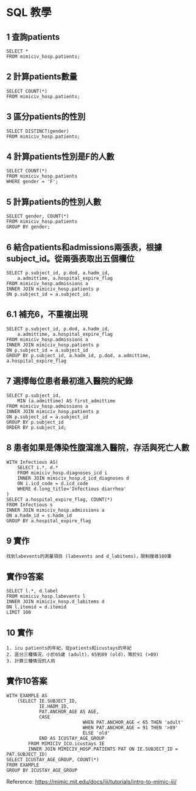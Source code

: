 # SQL 教學

## 1 查詢patients
```
SELECT *
FROM mimiciv_hosp.patients;
```

## 2 計算patients數量
```
SELECT COUNT(*)
FROM mimiciv_hosp.patients;
```

## 3 區分patients的性別
```
SELECT DISTINCT(gender)
FROM mimiciv_hosp.patients;
```

## 4 計算patients性別是F的人數
```
SELECT COUNT(*)
FROM mimiciv_hosp.patients
WHERE gender = 'F';
```

## 5 計算patients的性別人數
```
SELECT gender, COUNT(*)
FROM mimiciv_hosp.patients
GROUP BY gender;
```

## 6 結合patients和admissions兩張表，根據subject_id。從兩張表取出五個欄位
```
SELECT p.subject_id, p.dod, a.hadm_id,
    a.admittime, a.hospital_expire_flag
FROM mimiciv_hosp.admissions a
INNER JOIN mimiciv_hosp.patients p
ON p.subject_id = a.subject_id;
```

## 6.1 補充6，不重複出現
```
SELECT p.subject_id, p.dod, a.hadm_id,
    a.admittime, a.hospital_expire_flag
FROM mimiciv_hosp.admissions a
INNER JOIN mimiciv_hosp.patients p
ON p.subject_id = a.subject_id
GROUP BY p.subject_id, a.hadm_id, p.dod, a.admittime, a.hospital_expire_flag
```

## 7 選擇每位患者最初進入醫院的紀錄
```
SELECT p.subject_id, 
    MIN (a.admittime) AS first_admittime
FROM mimiciv_hosp.admissions a
INNER JOIN mimiciv_hosp.patients p
ON p.subject_id = a.subject_id
GROUP BY p.subject_id
ORDER BY p.subject_id;
```

## 8 患者如果是傳染性腹瀉進入醫院，存活與死亡人數
```
WITH Infectious AS(
	SELECT i.*, d.*
	FROM mimiciv_hosp.diagnoses_icd i
	INNER JOIN mimiciv_hosp.d_icd_diagnoses d
	ON i.icd_code = d.icd_code
	WHERE d.long_title='Infectious diarrhea'
)
SELECT a.hospital_expire_flag, COUNT(*)
FROM Infectious s
INNER JOIN mimiciv_hosp.admissions a
ON a.hadm_id = s.hadm_id
GROUP BY a.hospital_expire_flag
```

## 9 實作
```
找到labevents的測量項目 (labevents and d_labitems)，限制搜尋100筆
```

## 實作9答案
```
SELECT l.*, d.label
FROM mimiciv_hosp.labevents l
INNER JOIN mimiciv_hosp.d_labitems d
ON l.itemid = d.itemid
LIMIT 100
```

## 10 實作
```
1. icu patients的年紀，從patients和icustays的年紀
2. 區分三種情況，小於65歲 (adult)，65到89 (old)，等於91 (>89)
3. 計算三種情況的人術
```
## 實作10答案
```
WITH EXAMPLE AS
	(SELECT IE.SUBJECT_ID,
			IE.HADM_ID,
			PAT.ANCHOR_AGE AS AGE,
			CASE
							WHEN PAT.ANCHOR_AGE < 65 THEN 'adult'
							WHEN PAT.ANCHOR_AGE = 91 THEN '>89'
							ELSE 'old'
			END AS ICUSTAY_AGE_GROUP
		FROM MIMICIV_ICU.icustays IE
		INNER JOIN MIMICIV_HOSP.PATIENTS PAT ON IE.SUBJECT_ID = PAT.SUBJECT_ID)
SELECT ICUSTAY_AGE_GROUP, COUNT(*)
FROM EXAMPLE
GROUP BY ICUSTAY_AGE_GROUP
```


Reference: https://mimic.mit.edu/docs/iii/tutorials/intro-to-mimic-iii/
